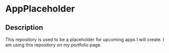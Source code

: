 # AppPlaceholder
## Description
This repository is used to be a placeholder for upcoming apps I will create. I am using this repository on my portfolio page. 
